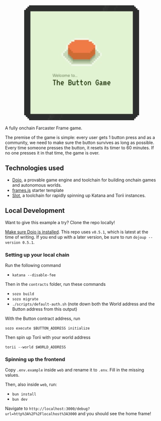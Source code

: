 <p align="center">
  <img src="./button.png" />
</p>

A fully onchain Farcaster Frame game.

The premise of the game is simple: every user gets 1 button press and as a community, we need to make sure the button survives as long as possible. Every time someone presses the button, it resets its timer to 60 minutes. If no one presses it in that time, the game is over.

## Technologies used

- [Dojo](https://www.dojoengine.org/en/), a provable game engine and toolchain for building onchain games and autonomous worlds.
- [frames.js](https://framesjs.org/) starter template
- [Slot](https://github.com/cartridge-gg/slot), a toolchain for rapidly spinning up Katana and Torii instances.

## Local Development

Want to give this example a try? Clone the repo locally!

[Make sure Dojo is installed](https://book.dojoengine.org/getting-started/quick-start). This repo uses `v0.5.1`, which is latest at the time of writing. If you end up with a later version, be sure to run `dojoup --version 0.5.1`.

### Setting up your local chain

Run the following command

- `katana --disable-fee`

Then in the `contracts` folder, run these commands

- `sozo build`
- `sozo migrate`
- `./scripts/default-auth.sh` (note down both the World address and the Button address from this output)

With the Button contract address, run

`sozo execute $BUTTON_ADDRESS initialize`

Then spin up Torii with your world address

`torii --world $WORLD_ADDRESS`

### Spinning up the frontend

Copy `.env.example` inside `web` and rename it to `.env`. Fill in the missing values.

Then, also inside `web`, run:

- `bun install`
- `bun dev`

Navigate to `http://localhost:3000/debug?url=http%3A%2F%2Flocalhost%3A3000` and you should see the home frame!
